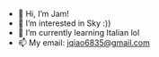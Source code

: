 - 🌱 Hi, I’m Jam!
- 👀 I’m interested in Sky :))
- 🌱 I’m currently learning Italian lol
- 📫 My email: jqiao6835@gmail.com

<!---
jqiao6835/jqiao6835 is a ✨ special ✨ repository because its `README.md` (this file) appears on your GitHub profile.
You can click the Preview link to take a look at your changes.
--->
